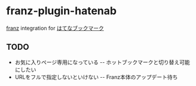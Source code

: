 # franz-plugin-hatenab

[franz](http://meetfranz.com/) integration for [はてなブックマーク](http://b.hatena.ne.jp/)

## TODO

- お気に入りページ専用になっている
-- ホットブックマークと切り替え可能にしたい
- URLをフルで指定しないといけない
-- Franz本体のアップデート待ち


